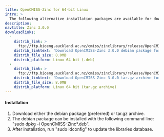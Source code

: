 ```yaml
---
title: OpenCMISS-Zinc for 64-bit Linux
intro: >
  The following alternative installation packages are available for download:
description:
navtitle: Zinc 3.0.0
downloadlinks:
  -
    distrib_link: >
      ftp://ftp.bioeng.auckland.ac.nz/cmiss/zinclibrary/release/OpenCMISS-Zinc-3.0.0-x86_64-Ubuntu-10.04.4-LTS.deb
    distrib_linktext: 'Download OpenCMISS-Zinc 3.0.0 debian package for 64-bit Linux'
    distrib_file_size: 8.0MB
    distrib_platform: Linux 64 bit (.deb)
  -
    distrib_link: >
      ftp://ftp.bioeng.auckland.ac.nz/cmiss/zinclibrary/release/OpenCMISS-Zinc-3.0.0-x86_64-Ubuntu-10.04.4-LTS.tar.gz
    distrib_linktext: 'Download OpenCMISS-Zinc 3.0.0 tar.gz archive for 64-bit Linux'
    distrib_file_size: 8.0MB
    distrib_platform: Linux 64 bit (tar.gz archive)
---
```

#### Installation

1. Download either the debian package (preferred) or tar.gz archive.
2. The debian package can be installed with the following command line: "sudo dpkg -i OpenCMISS-Zinc*.deb".
3. After installation, run "sudo ldconfig" to update the libraries database.
